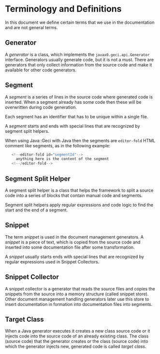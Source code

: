 # Terminology and Definitions

In this document we define certain terms that we use in the
documentation and are not general terms.

## Generator

A _generator_ is a class, which implements the `javax0.geci.api.Generator`
interface. Generators usually generate code, but it is not a must. There
are generators that only collect information from the source code and
make it available for other code generators. 

## Segment

A _segment_ is a series of lines in the source code where generated code
is inserted. When a segment already has some code then these will be
overwritten during code generation.

Each segment has an identifier that has to be unique within a single
file.

A _segment_ starts and ends with special lines that are recognized by
segment split helpers.

When using Java::Geci with Java then the segments are `editor-fold` HTML
comment like segments, as in the following example:

```java
   <!--editor-fold id="segmentId"-->
     anything here is the content of the segment
   <!--/editor-fold-->
```

## Segment Split Helper

A segment split helper is a class that helps the framework to split a
source code into a series of blocks that contain manual code and
segments.

Segment split helpers apply regular expressions and code logic to find
the start and the end of a segment.

## Snippet

The term _snippet_ is used in the document management generators. A
_snippet_ is a piece of text, which is copied from the source
code and inserted into some documentation file after some
transformation.

A _snippet_ usually starts ends with special lines that are recognized
by regular expressions used in Snippet Collectors.

## Snippet Collector

A snippet collector is a generator that reads the source files and
copies the snippets from the source into a memory structure (called
snippet store). Other document management handling generators later use
this store to insert documentation in formation into documentation files
into segments.

## Target Class

When a Java generator executes it creates a new class source code or it 
injects code into the source code of an already existing class. The
class (source code) that the generator creates or the class (source code)
into which the generator injects new, generated code is called
_target class_.
